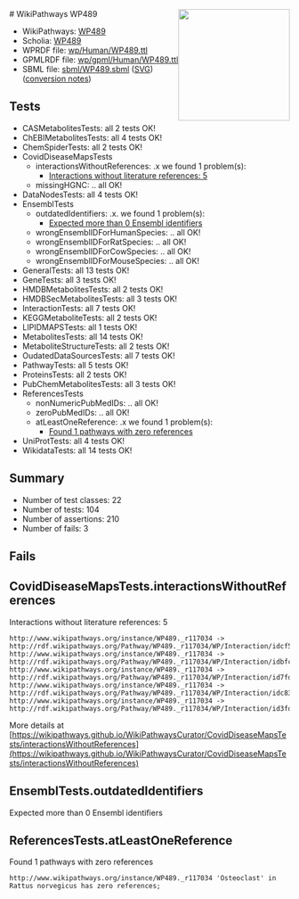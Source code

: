<img style="float: right; width: 200px" src="../logo.png" />
# WikiPathways WP489

* WikiPathways: [WP489](https://identifiers.org/wikipathways:WP489)
* Scholia: [WP489](https://scholia.toolforge.org/wikipathways/WP489)
* WPRDF file: [wp/Human/WP489.ttl](../wp/Human/WP489.ttl)
* GPMLRDF file: [wp/gpml/Human/WP489.ttl](../wp/gpml/Human/WP489.ttl)
* SBML file: [sbml/WP489.sbml](../sbml/WP489.sbml) ([SVG](../sbml/WP489.svg)) ([conversion notes](../sbml/WP489.txt))

## Tests
* CASMetabolitesTests: all 2 tests OK!
* ChEBIMetabolitesTests: all 4 tests OK!
* ChemSpiderTests: all 2 tests OK!
* CovidDiseaseMapsTests
    * interactionsWithoutReferences: .x we found 1 problem(s):
        * [Interactions without literature references: 5](#2e295933)
    * missingHGNC: .. all OK!
* DataNodesTests: all 4 tests OK!
* EnsemblTests
    * outdatedIdentifiers: .x. we found 1 problem(s):
        * [Expected more than 0 Ensembl identifiers](#f44398b7)
    * wrongEnsemblIDForHumanSpecies: .. all OK!
    * wrongEnsemblIDForRatSpecies: .. all OK!
    * wrongEnsemblIDForCowSpecies: .. all OK!
    * wrongEnsemblIDForMouseSpecies: .. all OK!
* GeneralTests: all 13 tests OK!
* GeneTests: all 3 tests OK!
* HMDBMetabolitesTests: all 2 tests OK!
* HMDBSecMetabolitesTests: all 3 tests OK!
* InteractionTests: all 7 tests OK!
* KEGGMetaboliteTests: all 2 tests OK!
* LIPIDMAPSTests: all 1 tests OK!
* MetabolitesTests: all 14 tests OK!
* MetaboliteStructureTests: all 2 tests OK!
* OudatedDataSourcesTests: all 7 tests OK!
* PathwayTests: all 5 tests OK!
* ProteinsTests: all 2 tests OK!
* PubChemMetabolitesTests: all 3 tests OK!
* ReferencesTests
    * nonNumericPubMedIDs: .. all OK!
    * zeroPubMedIDs: .. all OK!
    * atLeastOneReference: .x we found 1 problem(s):
        * [Found 1 pathways with zero references](#35eb778e)
* UniProtTests: all 4 tests OK!
* WikidataTests: all 14 tests OK!


## Summary

* Number of test classes: 22
* Number of tests: 104
* Number of assertions: 210
* Number of fails: 3

## Fails

<a name="2e295933" />

## CovidDiseaseMapsTests.interactionsWithoutReferences

Interactions without literature references: 5
```
http://www.wikipathways.org/instance/WP489._r117034 -> http://rdf.wikipathways.org/Pathway/WP489._r117034/WP/Interaction/idcf531fec
http://www.wikipathways.org/instance/WP489._r117034 -> http://rdf.wikipathways.org/Pathway/WP489._r117034/WP/Interaction/idbfc8ac31
http://www.wikipathways.org/instance/WP489._r117034 -> http://rdf.wikipathways.org/Pathway/WP489._r117034/WP/Interaction/id7fdf5836
http://www.wikipathways.org/instance/WP489._r117034 -> http://rdf.wikipathways.org/Pathway/WP489._r117034/WP/Interaction/idc834f577
http://www.wikipathways.org/instance/WP489._r117034 -> http://rdf.wikipathways.org/Pathway/WP489._r117034/WP/Interaction/id3fd94031
```

More details at [https://wikipathways.github.io/WikiPathwaysCurator/CovidDiseaseMapsTests/interactionsWithoutReferences](https://wikipathways.github.io/WikiPathwaysCurator/CovidDiseaseMapsTests/interactionsWithoutReferences)

<a name="f44398b7" />

## EnsemblTests.outdatedIdentifiers

Expected more than 0 Ensembl identifiers
<a name="35eb778e" />

## ReferencesTests.atLeastOneReference

Found 1 pathways with zero references
```
http://www.wikipathways.org/instance/WP489._r117034 'Osteoclast' in Rattus norvegicus has zero references; 
```

